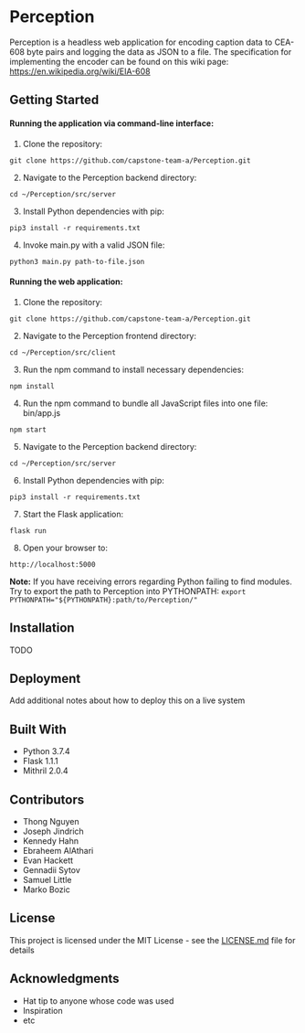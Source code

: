 # Perception


Perception is a headless web application for encoding caption data to CEA-608 byte pairs and logging the data as JSON to a file. The specification for implementing the encoder can be found on this wiki page: https://en.wikipedia.org/wiki/EIA-608

## Getting Started

#### Running the application via command-line interface:

1. Clone the repository: 
```
git clone https://github.com/capstone-team-a/Perception.git
```
2. Navigate to the Perception backend directory: 
```
cd ~/Perception/src/server
```
3. Install Python dependencies with pip: 
```
pip3 install -r requirements.txt
```
4. Invoke main.py with a valid JSON file: 
```
python3 main.py path-to-file.json
```

#### Running the web application:

1. Clone the repository: 
```
git clone https://github.com/capstone-team-a/Perception.git
```
2. Navigate to the Perception frontend directory: 
```
cd ~/Perception/src/client
```
3. Run the npm command to install necessary dependencies:
```
npm install
```
4. Run the npm command to bundle all JavaScript files into one file: bin/app.js
```
npm start
```
5. Navigate to the Perception backend directory: 
```
cd ~/Perception/src/server
```
6. Install Python dependencies with pip:
```
pip3 install -r requirements.txt
```
7. Start the Flask application: 
```
flask run
```
8. Open your browser to: 
```
http://localhost:5000
```

**Note:** If you have receiving errors regarding Python failing to find modules. Try to export the path to Perception into PYTHONPATH: `export PYTHONPATH="${PYTHONPATH}:path/to/Perception/"`

## Installation

TODO

## Deployment

Add additional notes about how to deploy this on a live system

## Built With

* Python 3.7.4
* Flask 1.1.1
* Mithril 2.0.4

## Contributors

* Thong Nguyen 
* Joseph Jindrich
* Kennedy Hahn
* Ebraheem AlAthari
* Evan Hackett
* Gennadii Sytov
* Samuel Little
* Marko Bozic

## License

This project is licensed under the MIT License - see the [LICENSE.md](../master/LICENSE) file for details

## Acknowledgments

* Hat tip to anyone whose code was used
* Inspiration
* etc

